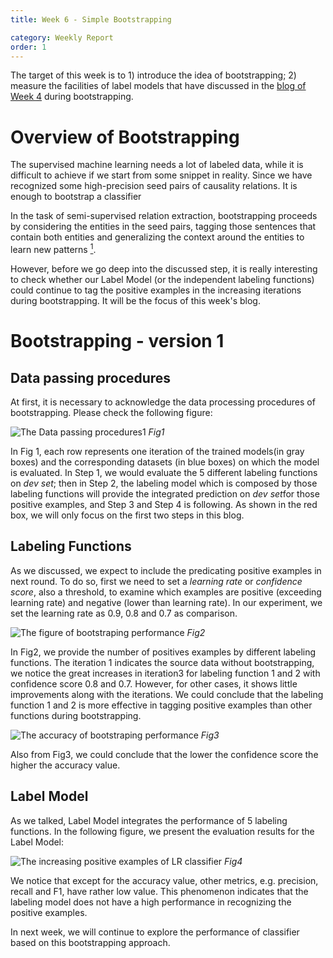```yaml
---
title: Week 6 - Simple Bootstrapping

category: Weekly Report
order: 1
---
```


<!--
1. Bootstrapping Overview
2. Bootstrapping performance
 -->

The target of this week is to 1) introduce the idea of bootstrapping; 2) measure the facilities of label models that have discussed in the [blog of Week 4](https://zoenantes.github.io/GSoc2021-DBpedia-NeuralExtraction/weekly_report/2021-07-09-week4/) during bootstrapping.


# Overview of Bootstrapping

The supervised machine learning needs a lot of labeled data, while it is difficult to achieve if we start from some snippet in reality. Since we have recognized some high-precision seed pairs of causality relations. It is enough to bootstrap a classifier

In the task of semi-supervised relation extraction, bootstrapping proceeds by considering the entities in the seed pairs, tagging those sentences that contain both entities and generalizing the context around the entities to learn new patterns [<sup>1</sup>](#refer-anchor-1).

However, before we go deep into the discussed step, it is really interesting to check whether our Label Model (or the independent labeling functions) could continue to tag the positive examples in the increasing iterations during bootstrapping. It will be the focus of this week's blog.


# Bootstrapping - version 1
## Data passing procedures
At first, it is necessary to acknowledge the data processing procedures of bootstrapping. Please check the following figure:

![The Data passing procedures1](https://zoenantes.github.io/GSoc2021-DBpedia-NeuralExtraction/images/week6-1.png)
*Fig1*

In Fig 1, each row represents one iteration of the trained models(in gray boxes) and the corresponding datasets (in blue boxes) on which the model is evaluated. In Step 1, we would evaluate the 5 different labeling functions on *dev set*; then in Step 2, the labeling model which is composed by those labeling functions will provide the integrated prediction on *dev set*for those positive examples, and Step 3 and Step 4 is following. As shown in the red box, we will only focus on the first two steps in this blog.



## Labeling Functions
As we discussed, we expect to include the predicating positive examples in next round. To do so, first we need to set a *learning rate* or *confidence score*, also a threshold, to examine which examples are positive (exceeding learning rate) and negative (lower than learning rate). In our experiment, we set the learning rate as 0.9, 0.8 and 0.7 as comparison.


![The figure of bootstraping performance](https://zoenantes.github.io/GSoc2021-DBpedia-NeuralExtraction/images/week6-3.png)
*Fig2*

In Fig2, we provide the number of positives examples by different labeling functions. The iteration 1 indicates the source data without bootstrapping, we notice the great increases in iteration3 for labeling function 1 and 2 with confidence score 0.8 and 0.7. However, for other cases, it shows little improvements along with the iterations. We could conclude that the labeling function 1 and 2 is more effective in tagging positive examples than other functions during bootstrapping.


![The accuracy of bootstraping performance](https://zoenantes.github.io/GSoc2021-DBpedia-NeuralExtraction/images/week6-4.png)
*Fig3*

Also from Fig3, we could conclude that the lower the confidence score the higher the accuracy value.




## Label Model
As we talked, Label Model integrates the performance of 5 labeling functions. In the following figure, we present the evaluation results for the Label Model:

![The increasing positive examples of LR classifier](https://zoenantes.github.io/GSoc2021-DBpedia-NeuralExtraction/images/week6-5.png)
*Fig4*

We notice that except for the accuracy value, other metrics, e.g. precision, recall and F1, have rather low value. This phenomenon indicates that the labeling model does not have a high performance in recognizing the positive examples.


In next week, we will continue to explore the performance of classifier based on this bootstrapping approach.
